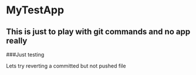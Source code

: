 # MyTestApp

## This is just to play with git commands and no app really

###Just testing

Lets try reverting a committed but not pushed file